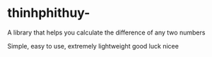 # thinhphithuy-

A library that helps you calculate the difference of any two numbers

Simple, easy to use, extremely lightweight
good
luck
nicee
